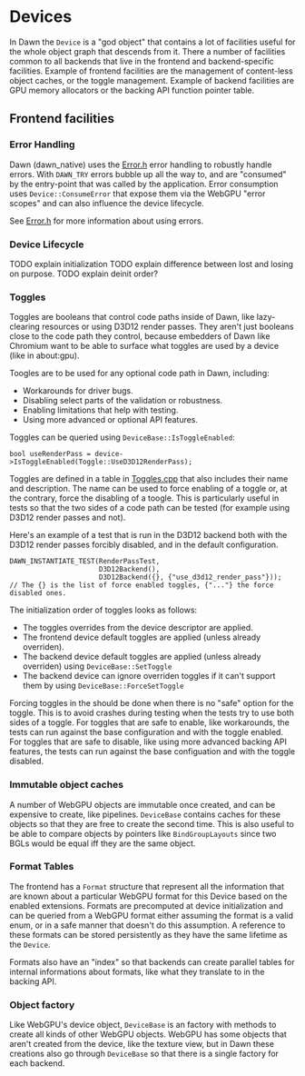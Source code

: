 # Devices

In Dawn the `Device` is a "god object" that contains a lot of facilities useful for the whole object graph that descends from it.
There a number of facilities common to all backends that live in the frontend and backend-specific facilities.
Example of frontend facilities are the management of content-less object caches, or the toggle management.
Example of backend facilities are GPU memory allocators or the backing API function pointer table.

## Frontend facilities

### Error Handling

Dawn (dawn_native) uses the [Error.h](../src/dawn_native/Error.h) error handling to robustly handle errors.
With `DAWN_TRY` errors bubble up all the way to, and are "consumed" by the entry-point that was called by the application.
Error consumption uses `Device::ConsumeError` that expose them via the WebGPU "error scopes" and can also influence the device lifecycle.

See [Error.h](../src/dawn_native/Error.h) for more information about using errors.

### Device Lifecycle

TODO explain initialization
TODO explain difference between lost and losing on purpose.
TODO explain deinit order?

### Toggles

Toggles are booleans that control code paths inside of Dawn, like lazy-clearing resources or using D3D12 render passes.
They aren't just booleans close to the code path they control, because embedders of Dawn like Chromium want to be able to surface what toggles are used by a device (like in about:gpu).

Toogles are to be used for any optional code path in Dawn, including:

 - Workarounds for driver bugs.
 - Disabling select parts of the validation or robustness.
 - Enabling limitations that help with testing.
 - Using more advanced or optional API features.

Toggles can be queried using `DeviceBase::IsToggleEnabled`:
```
bool useRenderPass = device->IsToggleEnabled(Toggle::UseD3D12RenderPass);
```

Toggles are defined in a table in [Toggles.cpp](../src/dawn_native/Toggles.cpp) that also includes their name and description.
The name can be used to force enabling of a toggle or, at the contrary, force the disabling of a toogle.
This is particularly useful in tests so that the two sides of a code path can be tested (for example using D3D12 render passes and not).

Here's an example of a test that is run in the D3D12 backend both with the D3D12 render passes forcibly disabled, and in the default configuration.
```
DAWN_INSTANTIATE_TEST(RenderPassTest,
                      D3D12Backend(),
                      D3D12Backend({}, {"use_d3d12_render_pass"}));
// The {} is the list of force enabled toggles, {"..."} the force disabled ones.
```

The initialization order of toggles looks as follows:

 - The toggles overrides from the device descriptor are applied.
 - The frontend device default toggles are applied (unless already overriden).
 - The backend device default toggles are applied (unless already overriden) using `DeviceBase::SetToggle`
 - The backend device can ignore overriden toggles if it can't support them by using `DeviceBase::ForceSetToggle`

Forcing toggles in the should be done when there is no "safe" option for the toggle.
This is to avoid crashes during testing when the tests try to use both sides of a toggle.
For toggles that are safe to enable, like workarounds, the tests can run against the base configuration and with the toggle enabled.
For toggles that are safe to disable, like using more advanced backing API features, the tests can run against the base configuation and with the toggle disabled.

### Immutable object caches

A number of WebGPU objects are immutable once created, and can be expensive to create, like pipelines.
`DeviceBase` contains caches for these objects so that they are free to create the second time.
This is also useful to be able to compare objects by pointers like `BindGroupLayouts` since two BGLs would be equal iff they are the same object.

### Format Tables

The frontend has a `Format` structure that represent all the information that are known about a particular WebGPU format for this Device based on the enabled extensions.
Formats are precomputed at device initialization and can be queried from a WebGPU format either assuming the format is a valid enum, or in a safe manner that doesn't do this assumption.
A reference to these formats can be stored persistently as they have the same lifetime as the `Device`.

Formats also have an "index" so that backends can create parallel tables for internal informations about formats, like what they translate to in the backing API.

### Object factory

Like WebGPU's device object, `DeviceBase` is an factory with methods to create all kinds of other WebGPU objects.
WebGPU has some objects that aren't created from the device, like the texture view, but in Dawn these creations also go through `DeviceBase` so that there is a single factory for each backend.

